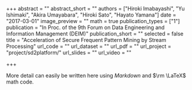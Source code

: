 +++
abstract = ""
abstract_short = ""
authors = ["Hiroki Imabayashi", "Yu Ishimaki", "Akira Umayabara", "Hiroki Sato", "Hayato Yamana"]
date = "2017-03-01"
image_preview = ""
math = true
publication_types = ["1"]
publication = "In Proc. of the 9th Forum on Data Engineering and Information Management (DEIM)"
publication_short = ""
selected = false 
title = "Acceleration of Secure Frequent Pattern Mining by Stream Processing"
url_code = ""
url_dataset = ""
url_pdf = ""
url_project = "project/sd2platform/"
url_slides = ""
url_video = ""

+++

More detail can easily be written here using *Markdown* and $\rm \LaTeX$ math code.
